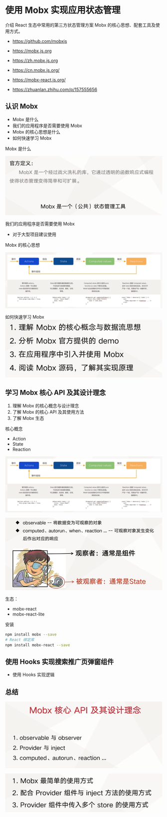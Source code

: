 # 使用 Mobx 实现应用状态管理

介绍 React 生态中常用的第三方状态管理方案 Mobx 的核心思想、配套工具及使用方式。

- https://github.com/mobxjs
- https://mobx.js.org
- https://zh.mobx.js.org
- https://cn.mobx.js.org/
- https://mobx-react.js.org/

- https://zhuanlan.zhihu.com/p/157555656


## 认识 Mobx

- Mobx 是什么
- 我们的应用程序是否需要使用 Mobx
- Mobx 的核心思想是什么
- 如何快速学习 Mobx

Mobx 是什么

![](./img/08-01.PNG)


我们的应用程序是否需要使用 Mobx
- 对于大型项目建议使用


Mobx 的核心思想

![](./img/08-02.PNG)


如何快速学习 Mobx
![](./img/08-03.PNG)


## 学习 Mobx 核心 API 及其设计理念

1. 理解 Mobx 的核心概念与设计理念
2. 了解 Mobx 的核心 API 及其使用方法
3. 了解 Mobx 生态

核心概念

- Action
- State
- Reaction 

![](./img/08-02.PNG)

![](./img/08-04.PNG)


生态：
- mobx-react 
- mobx-react-lite 


安装

```bash
npm install mobx --save
# React 绑定库
npm install mobx-react --save
```

## 使用 Hooks 实现搜索推广页弹窗组件

- 使用 Hooks 实现逻辑


## 总结

![](./img/08-05.PNG)

![](./img/08-06.PNG)


